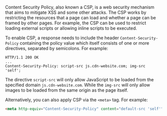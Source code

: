 Content Security Policy, also known a  CSP, is a web security mechanism that aims to mitigate XSS and some other attacks. The CSP works by restricting the resources that a page can load and whether a page can be framed by other pages. For example, the CSP can be used to restrict loading external scripts or allowing inline scripts to be executed.

To enable CSP, a response needs to include the header `Content-Security-Policy` containing the policy value which itself consists of one or more directives, separated by semicolons. For example:
```http
HTTP/1.1 200 OK
...
Content-Security-Policy: script-src js.cdn-website.com; img-src 'self';
```
The directive `script-src` will only allow JavaScript to be loaded from the specified domain `js.cdn-website.com`. While the `img-src` will only allow images to be loaded from the same origin as the page itself.

Alternatively, you can also apply CSP via the `<meta>` tag. For example:
```html
<meta http-equiv="Content-Security-Policy" content="default-src 'self'">
```